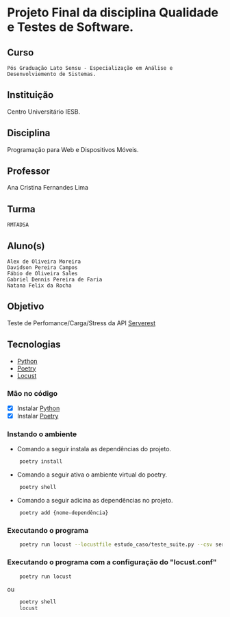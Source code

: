 # Projeto Final da disciplina Qualidade e Testes de Software.

## Curso

    Pós Graduação Lato Sensu - Especialização em Análise e Desenvolviemento de Sistemas.

## Instituição

Centro Universitário IESB.

## Disciplina

Programação para Web e Dispositivos Móveis.

## Professor

Ana Cristina Fernandes Lima

## Turma

    RMTADSA

## Aluno(s)
    Alex de Oliveira Moreira
    Davidson Pereira Campos
    Fábio de Oliveira Sales
    Gabriel Dennis Pereira de Faria
    Natana Felix da Rocha 
     

## Objetivo

Teste de Perfomance/Carga/Stress da API [Serverest](https://serverest.dev/)

## Tecnologias

- [Python](https://www.python.org/)
- [Poetry](https://python-poetry.org/)
- [Locust](https://locust.io/)

### Mão no código

- [x] Instalar [Python](https://www.python.org/downloads/)
- [x] Instalar [Poetry](https://github.com/python-poetry/poetry#Installation)

### Instando o ambiente

- Comando a seguir instala as dependências do projeto.

```sh
    poetry install
```

- Comando a seguir ativa o ambiente virtual do poetry.

```sh
    poetry shell
```

- Comando a seguir adicina as dependências no projeto.

```sh
    poetry add {nome-dependência}
```

### Executando o programa

```sh
    poetry run locust --locustfile estudo_caso/teste_suite.py --csv serveres_test --logfile serverest_test --host https://serverest.dev 
```

### Executando o programa com a configuração do "locust.conf"
```sh
    poetry run locust  
```
ou 

```sh
    poetry shell
    locust  
```

